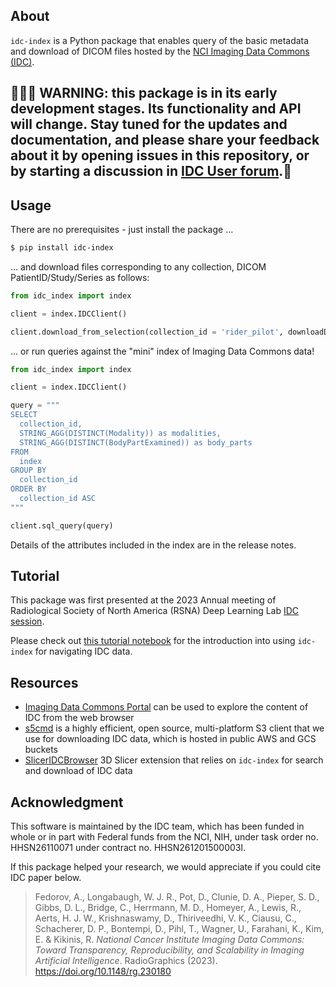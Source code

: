 ## About

`idc-index` is a Python package that enables query of the basic metadata and download of DICOM files hosted by the [NCI Imaging Data Commons (IDC)](https://imaging.datacommons.cancer.gov).

## 👷‍♂️🚧 **WARNING**: this package is in its early development stages. Its functionality and API will change. Stay tuned for the updates and documentation, and please share your feedback about it by opening issues in this repository, or by starting a discussion in [IDC User forum](https://discourse.canceridc.dev/).🚧

## Usage

There are no prerequisites - just install the package ...
```bash
$ pip install idc-index
```

... and download files corresponding to any collection, DICOM PatientID/Study/Series as follows:

```python
from idc_index import index

client = index.IDCClient()

client.download_from_selection(collection_id = 'rider_pilot', downloadDir = '/some/dir')
```
... or run queries against the "mini" index of Imaging Data Commons data! 
```python
from idc_index import index

client = index.IDCClient()

query = """
SELECT
  collection_id,
  STRING_AGG(DISTINCT(Modality)) as modalities,
  STRING_AGG(DISTINCT(BodyPartExamined)) as body_parts
FROM
  index
GROUP BY
  collection_id
ORDER BY
  collection_id ASC
"""

client.sql_query(query)
```

Details of the attributes included in the index are in the release notes.

## Tutorial

This package was first presented at the 2023 Annual meeting of Radiological Society of North America (RSNA) Deep Learning Lab [IDC session](https://github.com/RSNA/AI-Deep-Learning-Lab-2023/tree/main/sessions/idc).

Please check out [this tutorial notebook](https://github.com/ImagingDataCommons/IDC-Tutorials/blob/master/notebooks/labs/idc_rsna2023.ipynb) for the introduction into using `idc-index` for navigating IDC data.

## Resources

* [Imaging Data Commons Portal](https://imaging.datacommons.cancer.gov/) can be used to explore the content of IDC from the web browser
* [s5cmd](https://github.com/peak/s5cmd) is a highly efficient, open source, multi-platform S3 client that we use for downloading IDC data, which is hosted in public AWS and GCS buckets
* [SlicerIDCBrowser](https://github.com/ImagingDataCommons/SlicerIDCBrowser) 3D Slicer extension that relies on `idc-index` for search and download of IDC data

## Acknowledgment

This software is maintained by the IDC team, which has been funded in whole or in part with Federal funds from the NCI, NIH, under task order no. HHSN26110071 under contract no. HHSN261201500003l.

If this package helped your research, we would appreciate if you could cite IDC paper below.

> Fedorov, A., Longabaugh, W. J. R., Pot, D., Clunie, D. A., Pieper, S. D., Gibbs, D. L., Bridge, C., Herrmann, M. D., Homeyer, A., Lewis, R., Aerts, H. J. W., Krishnaswamy, D., Thiriveedhi, V. K., Ciausu, C., Schacherer, D. P., Bontempi, D., Pihl, T., Wagner, U., Farahani, K., Kim, E. & Kikinis, R. _National Cancer Institute Imaging Data Commons: Toward Transparency, Reproducibility, and Scalability in Imaging Artificial Intelligence_. RadioGraphics (2023). https://doi.org/10.1148/rg.230180
